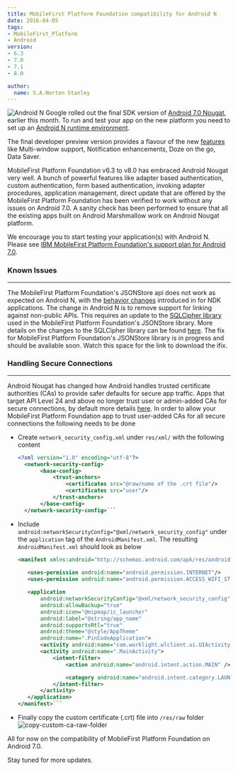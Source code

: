 ```yaml
---
title: MobileFirst Platform Foundation compatibility for Android N
date: 2016-04-05
tags:
- MobileFirst_Platform
- Android
version:
- 6.3
- 7.0
- 7.1
- 8.0

author:
  name: S.A.Norton Stanley
---
```

![Android N]({{site.baseurl}}/assets/blog/2016-04-05-mobilefirst-platform-compatibility-for-android-n/mfpcompatibilityandroidn.png)
Google rolled out the final SDK version of [Android 7.0 Nougat](https://developer.android.com/preview/index.html), earlier this month. To run and test your app on the new platform you need to set up an [Android N runtime environment](http://developer.android.com/preview/download.html).

The final developer preview version provides a flavour of the new [features](http://developer.android.com/preview/api-overview.html) like Multi-window support, Notification enhancements, Doze on the go, Data Saver.

MobileFirst Platform Foundation v6.3 to v8.0 has embraced Android Nougat very well. A bunch of powerful features like adapter based authentication, custom authentication, form based authentication, invoking adapter procedures, application management, direct update that are offered by the MobileFirst Platform Foundation has been verified to work without any issues on Android 7.0. A sanity check has been performed to ensure that all the existing apps built on Android Marshmallow work on Android Nougat platform.

We encourage you to start testing your application(s) with Android N. Please see [IBM MobileFirst Platform Foundation's support plan for Android 7.0](https://mobilefirstplatform.ibmcloud.com/blog/2016/07/14/support-plan-for-android-n/).

### Known Issues
---
   The MobileFirst Platform Foundation's JSONStore api does not work as expected on Android N, with the [behavior changes](https://developer.android.com/preview/behavior-changes.html#ndk) introduced in for NDK applications. The change in Android N is to remove support for linking against non-public APIs. This requires an update to the [SQLCipher library](https://www.zetetic.net/blog/2016/6/23/sqlcipher-android-release-n-support/) used in the MobileFirst Platform Foundation's JSONStore library. More details on the changes to the SQLCipher library can be found [here](https://discuss.zetetic.net/t/sqlcipher-for-android-upcoming-changes-for-android-n-and-coordinated-beta-test-request/1315). The fix for MobileFirst Platform Foundation's JSONStore library is in progress and should be available soon. Watch this space for the link to download the ifix.

### Handling Secure Connections
---
Android Nougat has changed how Android handles trusted certificate authorities (CAs) to provide safer defaults for secure app traffic. Apps that target API Level 24 and above no longer trust user or admin-added CAs for secure connections, by default more details [here](https://developer.android.com/preview/features/security-config.html). In order to allow your MobileFirst Platform Foundation app to trust user-added CAs for all secure connections the following needs to be done

  - Create ```network_security_config.xml``` under ```res/xml/``` with the following content
  	
  	 ```xml
  	 <?xml version="1.0" encoding="utf-8"?>
	   <network-security-config>
	        <base-config>
		        <trust-anchors>
			        <certificates src="@raw/name of the .crt file"/>
			        <certificates src="user"/>
		        </trust-anchors>
	        </base-config>
       </network-security-config>```
    

  - Include ``` android:networkSecurityConfig="@xml/network_security_config" ``` under the ``` application ``` tag of the ``` AndroidManifest.xml ```.  The resulting ``` AndroidManifest.xml ``` should look as below
      
  	 ```xml 
  	 <manifest xmlns:android="http://schemas.android.com/apk/res/android" package="sample.com.pincodeandroid">
	   
	    <uses-permission android:name="android.permission.INTERNET"/>
    	<uses-permission android:name="android.permission.ACCESS_WIFI_STATE"/>

	    <application
	        android:networkSecurityConfig="@xml/network_security_config"
	        android:allowBackup="true"
	        android:icon="@mipmap/ic_launcher"
	        android:label="@string/app_name"
	        android:supportsRtl="true"
	        android:theme="@style/AppTheme"
	        android:name=".PinCodeApplication">
	        <activity android:name="com.worklight.wlclient.ui.UIActivity" />
	        <activity android:name=".MainActivity">
	            <intent-filter>
	                <action android:name="android.intent.action.MAIN" />

	                <category android:name="android.intent.category.LAUNCHER" />
	            </intent-filter>
	        </activity>
	    </application>
     </manifest>```
     

  - Finally copy the custom certificate (.crt) file into ```/res/raw``` folder
    ![copy-custom-ca-raw-folder]({{site.baseurl}}/assets/blog/2016-04-05-mobilefirst-platform-compatibility-for-android-n/copy-custom-ca-raw-folder.png)

All for now on the compatibility of MobileFirst Platform Foundation on Android 7.0.

Stay tuned for more updates.